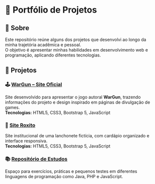 # 🌟 Portfólio de Projetos  

## 📌 Sobre  
Este repositório reúne alguns dos projetos que desenvolvi ao longo da minha trajetória acadêmica e pessoal.  
O objetivo é apresentar minhas habilidades em desenvolvimento web e programação, aplicando diferentes tecnologias.  

## 🚀 Projetos  

### 🕹️ [WarGun – Site Oficial](https://github.com/AitomD/wargun)  
Site desenvolvido para apresentar o jogo autoral **WarGun**, trazendo informações do projeto e design inspirado em páginas de divulgação de games.  
**Tecnologias:** HTML5, CSS3, Bootstrap 5, JavaScript  

### 🍔 [Site Roxito](https://github.com/AitomD/Roxito) 
Site institucional de uma lanchonete fictícia, com cardápio organizado e interface responsiva.  
**Tecnologias:** HTML5, CSS3, Bootstrap 5, JavaScript  

### 📚 [Repositório de Estudos](https://github.com/AitomD/Estudos-de-Linguagens)  
Espaço para exercícios, práticas e pequenos testes em diferentes linguagens de programação como Java, PHP e JavaScript.  
